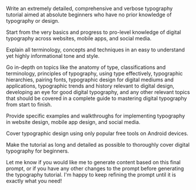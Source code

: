 Write an extremely detailed, comprehensive and verbose typography tutorial aimed at absolute beginners who have no prior knowledge of typography or design. 

Start from the very basics and progress to pro-level knowledge of digital typography across websites, mobile apps, and social media. 

Explain all terminology, concepts and techniques in an easy to understand yet highly informational tone and style. 

Go in-depth on topics like the anatomy of type, classifications and terminology, principles of typography, using type effectively, typographic hierarchies, pairing fonts, typographic design for digital mediums and applications, typographic trends and history relevant to digital design, developing an eye for good digital typography, and any other relevant topics that should be covered in a complete guide to mastering digital typography from start to finish. 

Provide specific examples and walkthroughs for implementing typography in website design, mobile app design, and social media. 

Cover typographic design using only popular free tools on Android devices. 

Make the tutorial as long and detailed as possible to thoroughly cover digital typography for beginners.

Let me know if you would like me to generate content based on this final prompt, or if you have any other changes to the prompt before generating the typography tutorial. I'm happy to keep refining the prompt until it is exactly what you need!